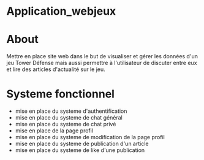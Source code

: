 # Application_webjeux

# About 
Mettre en place site web dans le but de visualiser et gérer les données d'un jeu Tower Défense mais aussi permettre à l'utilisateur de discuter entre eux et lire des articles d'actualité sur le jeu.

# Systeme fonctionnel
* mise en place du systeme d'authentification
* mise en place du systeme de chat général
* mise en place du systeme de chat privé
* mise en place de la page profil
* mise en place du systeme de modification de la page profil
* mise en place du systeme de publication d'un article
* mise en place du systeme de like d'une publication